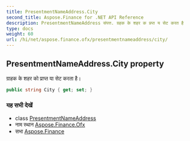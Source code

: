 ```yaml
---
title: PresentmentNameAddress.City
second_title: Aspose.Finance for .NET API Reference
description: PresentmentNameAddress संपत्त. ग्रहक के शहर क प्रप्त य सेट करत है
type: docs
weight: 60
url: /hi/net/aspose.finance.ofx/presentmentnameaddress/city/
---
```

## PresentmentNameAddress.City property

ग्राहक के शहर को प्राप्त या सेट करता है।

```csharp
public string City { get; set; }
```

### यह सभी देखें

* class [PresentmentNameAddress](../)
* नाम स्थान [Aspose.Finance.Ofx](../../presentmentnameaddress/)
* सभा [Aspose.Finance](../../../)


